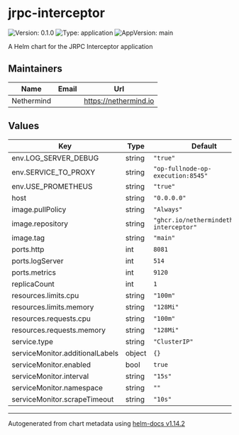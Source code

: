 # jrpc-interceptor

![Version: 0.1.0](https://img.shields.io/badge/Version-0.1.0-informational?style=flat-square) ![Type: application](https://img.shields.io/badge/Type-application-informational?style=flat-square) ![AppVersion: main](https://img.shields.io/badge/AppVersion-main-informational?style=flat-square)

A Helm chart for the JRPC Interceptor application

## Maintainers

| Name | Email | Url |
| ---- | ------ | --- |
| Nethermind |  | <https://nethermind.io> |

## Values

| Key | Type | Default | Description |
|-----|------|---------|-------------|
| env.LOG_SERVER_DEBUG | string | `"true"` |  |
| env.SERVICE_TO_PROXY | string | `"op-fullnode-op-execution:8545"` |  |
| env.USE_PROMETHEUS | string | `"true"` |  |
| host | string | `"0.0.0.0"` |  |
| image.pullPolicy | string | `"Always"` |  |
| image.repository | string | `"ghcr.io/nethermindeth/jrpc-interceptor"` |  |
| image.tag | string | `"main"` |  |
| ports.http | int | `8081` |  |
| ports.logServer | int | `514` |  |
| ports.metrics | int | `9120` |  |
| replicaCount | int | `1` |  |
| resources.limits.cpu | string | `"100m"` |  |
| resources.limits.memory | string | `"128Mi"` |  |
| resources.requests.cpu | string | `"100m"` |  |
| resources.requests.memory | string | `"128Mi"` |  |
| service.type | string | `"ClusterIP"` |  |
| serviceMonitor.additionalLabels | object | `{}` |  |
| serviceMonitor.enabled | bool | `true` |  |
| serviceMonitor.interval | string | `"15s"` |  |
| serviceMonitor.namespace | string | `""` |  |
| serviceMonitor.scrapeTimeout | string | `"10s"` |  |

----------------------------------------------
Autogenerated from chart metadata using [helm-docs v1.14.2](https://github.com/norwoodj/helm-docs/releases/v1.14.2)
